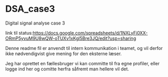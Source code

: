 # DSA_case3
Digital signal analyse case 3

link til status:https://docs.google.com/spreadsheets/d/1NXLyFi0XX-ORmP5yvuM9U8wQW-oTUXv1xKgl5Bre3JQ/edit?usp=sharing

Denne readme fil er anvendt til intern kommunikation i teamet, og vil derfor ikke nødvendigvist give mening for den eksterne læser.

Jeg har oprettet en fællesbruger vi kan committe til fra egne profiler, eller logge ind her og comitte herfra såfremt man hellere vil det.

